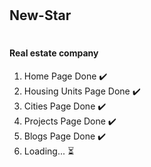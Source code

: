 # <h2>New-Star</h2>
# <h4>Real estate company</h4>

<ol>
  <li>Home Page Done ✔️</li>
  <li>Housing Units Page Done ✔️</li>
  <li>Cities Page Done ✔️</li>
  <li>Projects Page Done ✔️</li>
  <li>Blogs Page Done ✔️</li>
  <li>
    Loading... ⏳
  </li>
</ol>

